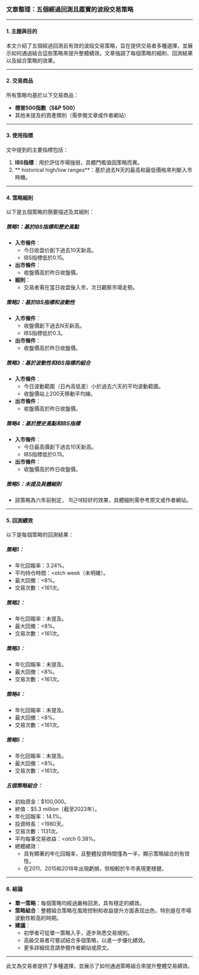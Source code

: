 ### 文章整理：五個經過回測且䗪實的波段交易策略

---

#### **1. 主題與目的**
本文介紹了五個經過回測且有效的波段交易策略，旨在提供交易者多種選擇，並展示如何通過結合這些策略來提升整體績效。文章強調了每個策略的細則、回測結果以及組合策略的效果。

---

#### **2. 交易商品**
所有策略均基於以下交易商品：
- **標普500指數（S&P 500）**
- 其他未提及的資產類別（需參閱文章或作者網站）

---

#### **3. 使用指標**
文中提到的主要指標包括：
1. **IBS指標**：用於評估市場強弱，具體門檻值因策略而異。
2. ** historical high/low ranges**：基於過去N天的最高和最低價格來判斷入市時機。

---

#### **4. 策略細則**
以下是五個策略的簡要描述及其細則：

##### **策略1：基於IBS指標和歷史高點**
- **入市條件**：
  - 今日收盘价創下過去10天新高。
  - IBS指標低於0.15。
- **出市條件**：
  - 收盤價高於昨日收盤價。
- **細則**：
  - 交易者需在當日收盘後入市，次日觀察市場走勢。

##### **策略2：基於IBS指標和波動性**
- **入市條件**：
  - 收盤價創下過去N天新高。
  - IBS指標低於0.3。
- **出市條件**：
  - 收盤價高於昨日收盤價。

##### **策略3：基於波動性和IBS指標的組合**
- **入市條件**：
  - 今日波動範圍（日內高低差）小於過去六天的平均波動範圍。
  - 收盤價站上200天移動平均線。
- **出市條件**：
  - 收盤價高於昨日收盤價。

##### **策略4：基於歷史高點和IBS指標**
- **入市條件**：
  - 今日最高價創下過去10天新高。
  - IBS指標低於0.15。
- **出市條件**：
  - 收盤價高於昨日收盤價。

##### **策略5：未提及具體細則**
- 該策略為六年前制定， 최근에较好的效果，具體細則需參考原文或作者網站。

---

#### **5. 回測績效**
以下是每個策略的回測結果：

##### **策略1**：
- 年化回報率：3.24%。
- 平均持仓時間：<otch week（未明確）。
- 最大回撤：<8%。
- 交易次數：<161次。

##### **策略2**：
- 年化回報率：未提及。
- 最大回撤：<8%。
- 交易次數：<161次。

##### **策略3**：
- 年化回報率：未提及。
- 最大回撤：<8%。
- 交易次數：<161次。

##### **策略4**：
- 年化回報率：未提及。
- 最大回撤：<8%。
- 交易次數：<161次。

##### **策略5**：
- 年化回報率：未提及。
- 最大回撤：<8%。
- 交易次數：<161次。

##### **五個策略組合**：
- 初始資金：$100,000。
- 終值：$5.3 million（截至2023年）。
- 年化回報率：14.1%。
- 投資時長：<1980天。
- 交易次數：1131次。
- 平均每筆交易收益：<otch 0.38%。
- 總體績效：
  - 具有顯著的年化回報率，且整體投資時間僅為一半，顯示策略組合的有效性。
  - 在2011、2015和2018年出現虧損，但相較於牛市表現更穩健。

---

#### **6. 結論**
- **單一策略**：每個策略均經過嚴格回測，具有穩定的績效。
- **策略組合**：整體組合策略在風險控制和收益提升方面表现出色，特別是在市場波動性較高的時期。
- **建議**：
  - 初學者可從單一策略入手，逐步熟悉交易規則。
  - 高級交易者可嘗試結合多個策略，以進一步優化績效。
  - 更多詳細信息請參閱作者網站或原文。

---

此文為交易者提供了多種選擇，並展示了如何通過策略組合來提升整體交易績效。
